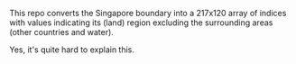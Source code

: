 This repo converts the Singapore boundary into a 217x120 array of indices with values indicating its (land) region excluding the surrounding areas (other countries and water).

Yes, it's quite hard to explain this.